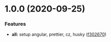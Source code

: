 # 1.0.0 (2020-09-25)


### Features

* **all:** setup angular, prettier, cz, husky ([f302670](https://github.com/shubh-works/cookie-fox/commit/f302670a1b357d048560793424609fbb72bf9ccf))
